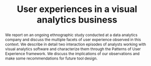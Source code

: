 ---
title: "User experiences in a visual analytics business"
authors: [Mariana Marasoiu, Alan F. Blackwell]
abstract: "We report on an ongoing ethnographic study conducted at a data analytics company and discuss the multiple facets of user experience observed in this context. We describe in detail two interaction episodes of analysts working with visual analytics software and characterize them through the Patterns of User Experience framework. We discuss the implications of our observations and make some recommendations for future tool design."
publishedAt: "ppig-2017"
year: 2017
url_pdf: "files/2017-PPIG-28th-marasoiu.pdf"
---